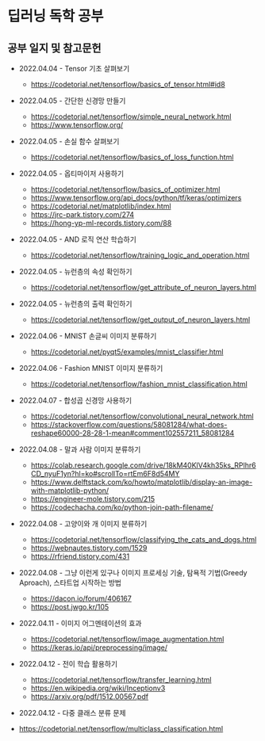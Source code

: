 # 딥러닝 독학 공부

## 공부 일지 및 참고문헌

- 2022.04.04 - Tensor 기초 살펴보기
  - https://codetorial.net/tensorflow/basics_of_tensor.html#id8

- 2022.04.05 - 간단한 신경망 만들기
  - https://codetorial.net/tensorflow/simple_neural_network.html
  - https://www.tensorflow.org/

- 2022.04.05 - 손실 함수 살펴보기
  - https://codetorial.net/tensorflow/basics_of_loss_function.html

- 2022.04.05 - 옵티마이저 사용하기
  - https://codetorial.net/tensorflow/basics_of_optimizer.html
  - https://www.tensorflow.org/api_docs/python/tf/keras/optimizers
  - https://codetorial.net/matplotlib/index.html
  - https://jrc-park.tistory.com/274
  - https://hong-yp-ml-records.tistory.com/88

- 2022.04.05 - AND 로직 연산 학습하기
  - https://codetorial.net/tensorflow/training_logic_and_operation.html

- 2022.04.05 - 뉴런층의 속성 확인하기
  - https://codetorial.net/tensorflow/get_attribute_of_neuron_layers.html

- 2022.04.05 - 뉴런층의 출력 확인하기
  - https://codetorial.net/tensorflow/get_output_of_neuron_layers.html

- 2022.04.06 - MNIST 손글씨 이미지 분류하기
  - https://codetorial.net/pyqt5/examples/mnist_classifier.html

- 2022.04.06 - Fashion MNIST 이미지 분류하기
  - https://codetorial.net/tensorflow/fashion_mnist_classification.html

- 2022.04.07 - 합성곱 신경망 사용하기
  - https://codetorial.net/tensorflow/convolutional_neural_network.html
  - https://stackoverflow.com/questions/58081284/what-does-reshape60000-28-28-1-mean#comment102557211_58081284

- 2022.04.08 - 말과 사람 이미지 분류하기
  - https://colab.research.google.com/drive/18kM40KlV4kh35ks_RPlhr6CD_nyuF1yn?hl=ko#scrollTo=rtEm6F8d54MY
  - https://www.delftstack.com/ko/howto/matplotlib/display-an-image-with-matplotlib-python/
  - https://engineer-mole.tistory.com/215
  - https://codechacha.com/ko/python-join-path-filename/

- 2022.04.08 - 고양이와 개 이미지 분류하기
  - https://codetorial.net/tensorflow/classifying_the_cats_and_dogs.html
  - https://webnautes.tistory.com/1529
  - https://rfriend.tistory.com/431

- 2022.04.08 - 그냥 이런게 있구나 이미지 프로세싱 기술, 탐욕적 기법(Greedy Aproach), 스타트업 시작하는 방법
  - https://dacon.io/forum/406167
  - https://post.jwgo.kr/105

- 2022.04.11 - 이미지 어그멘테이션의 효과
  - https://codetorial.net/tensorflow/image_augmentation.html
  - https://keras.io/api/preprocessing/image/

- 2022.04.12 - 전이 학습 활용하기
  - https://codetorial.net/tensorflow/transfer_learning.html
  - https://en.wikipedia.org/wiki/Inceptionv3
  - https://arxiv.org/pdf/1512.00567.pdf

- 2022.04.12 - 다중 클래스 분류 문제
 - https://codetorial.net/tensorflow/multiclass_classification.html
